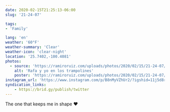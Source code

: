 ```yaml
---
date: 2020-02-15T21:25:13-06:00
slug: '21-24-07'

tags:
- 'Family'

lang: 'en'
weather: '60°F'
weather-summary: 'Clear'
weather-icon: 'clear-night'
location: '25.7402,-100.4081'
photos:
  - source: 'https://ramiroruiz.com/uploads/photos/2020/02/15/21-24-07/rafa-y-yo-en-los-trampolines.jpg'
    alt: 'Rafa y yo en los trampolines'
    poster: 'https://ramiroruiz.com/uploads/photos/2020/02/15/21-24-07/poster.'
instagram_url: 'https://www.instagram.com/p/B8nMyVZhUr2/?igshid=11j5d8rczeq1u'
syndication_links:
    - https://brid.gy/publish/twitter
---
```

The one that keeps me in shape ❤️
